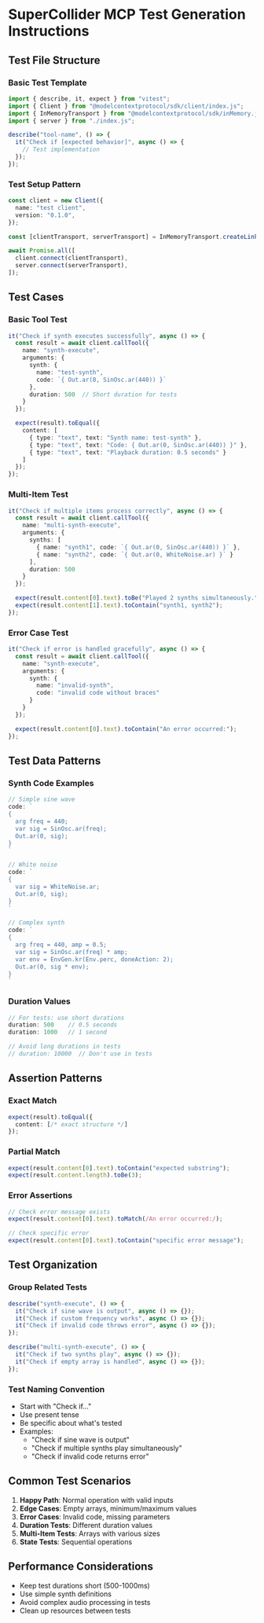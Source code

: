 # SuperCollider MCP Test Generation Instructions

## Test File Structure

### Basic Test Template
```typescript
import { describe, it, expect } from "vitest";
import { Client } from "@modelcontextprotocol/sdk/client/index.js";
import { InMemoryTransport } from "@modelcontextprotocol/sdk/inMemory.js";
import { server } from "./index.js";

describe("tool-name", () => {
  it("Check if [expected behavior]", async () => {
    // Test implementation
  });
});
```

### Test Setup Pattern
```typescript
const client = new Client({
  name: "test client",
  version: "0.1.0",
});

const [clientTransport, serverTransport] = InMemoryTransport.createLinkedPair();

await Promise.all([
  client.connect(clientTransport),
  server.connect(serverTransport),
]);
```

## Test Cases

### Basic Tool Test
```typescript
it("Check if synth executes successfully", async () => {
  const result = await client.callTool({
    name: "synth-execute",
    arguments: {
      synth: {
        name: "test-synth",
        code: `{ Out.ar(0, SinOsc.ar(440)) }`
      },
      duration: 500  // Short duration for tests
    }
  });

  expect(result).toEqual({
    content: [
      { type: "text", text: "Synth name: test-synth" },
      { type: "text", text: "Code: { Out.ar(0, SinOsc.ar(440)) }" },
      { type: "text", text: "Playback duration: 0.5 seconds" }
    ]
  });
});
```

### Multi-Item Test
```typescript
it("Check if multiple items process correctly", async () => {
  const result = await client.callTool({
    name: "multi-synth-execute",
    arguments: {
      synths: [
        { name: "synth1", code: `{ Out.ar(0, SinOsc.ar(440)) }` },
        { name: "synth2", code: `{ Out.ar(0, WhiteNoise.ar) }` }
      ],
      duration: 500
    }
  });

  expect(result.content[0].text).toBe("Played 2 synths simultaneously.");
  expect(result.content[1].text).toContain("synth1, synth2");
});
```

### Error Case Test
```typescript
it("Check if error is handled gracefully", async () => {
  const result = await client.callTool({
    name: "synth-execute",
    arguments: {
      synth: {
        name: "invalid-synth",
        code: "invalid code without braces"
      }
    }
  });

  expect(result.content[0].text).toContain("An error occurred:");
});
```

## Test Data Patterns

### Synth Code Examples
```typescript
// Simple sine wave
code: `
{
  arg freq = 440;
  var sig = SinOsc.ar(freq);
  Out.ar(0, sig);
}
`

// White noise
code: `
{
  var sig = WhiteNoise.ar;
  Out.ar(0, sig);
}
`

// Complex synth
code: `
{
  arg freq = 440, amp = 0.5;
  var sig = SinOsc.ar(freq) * amp;
  var env = EnvGen.kr(Env.perc, doneAction: 2);
  Out.ar(0, sig * env);
}
`
```

### Duration Values
```typescript
// For tests: use short durations
duration: 500    // 0.5 seconds
duration: 1000   // 1 second

// Avoid long durations in tests
// duration: 10000  // Don't use in tests
```

## Assertion Patterns

### Exact Match
```typescript
expect(result).toEqual({
  content: [/* exact structure */]
});
```

### Partial Match
```typescript
expect(result.content[0].text).toContain("expected substring");
expect(result.content.length).toBe(3);
```

### Error Assertions
```typescript
// Check error message exists
expect(result.content[0].text).toMatch(/An error occurred:/);

// Check specific error
expect(result.content[0].text).toContain("specific error message");
```

## Test Organization

### Group Related Tests
```typescript
describe("synth-execute", () => {
  it("Check if sine wave is output", async () => {});
  it("Check if custom frequency works", async () => {});
  it("Check if invalid code throws error", async () => {});
});

describe("multi-synth-execute", () => {
  it("Check if two synths play", async () => {});
  it("Check if empty array is handled", async () => {});
});
```

### Test Naming Convention
- Start with "Check if..."
- Use present tense
- Be specific about what's tested
- Examples:
  - "Check if sine wave is output"
  - "Check if multiple synths play simultaneously"
  - "Check if invalid code returns error"

## Common Test Scenarios

1. **Happy Path**: Normal operation with valid inputs
2. **Edge Cases**: Empty arrays, minimum/maximum values
3. **Error Cases**: Invalid code, missing parameters
4. **Duration Tests**: Different duration values
5. **Multi-Item Tests**: Arrays with various sizes
6. **State Tests**: Sequential operations

## Performance Considerations

- Keep test durations short (500-1000ms)
- Use simple synth definitions
- Avoid complex audio processing in tests
- Clean up resources between tests